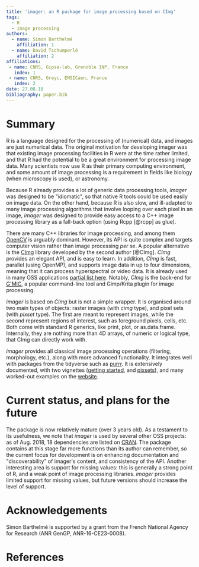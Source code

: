 ```yaml
---
title: 'imager: an R package for image processing based on CImg'
tags:
  - R
  - image processing
authors:
  - name: Simon Barthelmé
    affiliation: 1
  - name: David Tschumperlé
    affiliation: 2
affiliations:
 - name: CNRS, Gipsa-lab, Grenoble INP, France
   index: 1
 - name: CNRS, Greyc, ENSICaen, France
   index: 2
date: 27.08.18
bibliography: paper.bib
---
```


# Summary 

R is a language designed for the processing of (numerical) data, and images are just numerical data. The original motivation for developing imager was that existing image processing facilities in R were at the time rather limited, and that R had the potential to be a great environment for processing image data. Many scientists now use R as their primary computing environment, and some amount of image processing is a requirement in fields like biology (when microscopy is used), or astronomy. 

Because R already provides a lot of generic data processing tools, *imager* was designed to be "idiomatic", so that native R tools could be used easily on image data. On the other hand, because R is also slow, and ill-adapted to many image processing algorithms that involve looping over each pixel in an image, *imager* was designed to provide easy access to a C++ image processing library as a fall-back option (using Rcpp [@rcpp] as glue).

There are many C++ libraries for image processing, and among them [OpenCV](https://opencv.org/)  is arguably dominant. However, its API is quite complex and targets computer vision rather than image processing *per se*. A popular alternative is the [CImg](http://cimg.eu) library developed by the second author [@CImg]. *CImg* provides an elegant API, and is easy to learn. In addition, *CImg* is fast, parallel (using OpenMP), and supports image data in up to four dimensions, meaning that it can process hyperspectral or video data. It is already used in many OSS applications  [partial list here](http://cimg.eu/links.shtml). Notably, *CImg* is the back-end for [G'MIC](https://gmic.eu/), a popular command-line tool and Gimp/Krita plugin for image processing.

*imager* is based on *CImg* but is not a simple wrapper. It is organised around two main types of objects: raster images (with *cimg* type), and pixel sets (with *pixset* type). The first are meant to represent images, while the second represent regions of interest, such as foreground pixels, cells, etc. Both come with standard R generics, like print, plot, or as.data.frame. Internally, they are nothing more than 4D arrays, of numeric or logical type, that CImg can directly work with. 

*imager* provides all classical image processing operations (filtering, morphology, etc.), along with more advanced functionality. It integrates well with packages from the tidyverse such as [purrr](http://purrr.tidyverse.org/). It is extensively documented, with two vignettes ([getting started](https://cran.r-project.org/web/packages/imager/vignettes/gettingstarted.html), and [pixsets](https://cran.r-project.org/web/packages/imager/vignettes/pixsets.html)), and many worked-out examples on the [website](http://dahtah.github.io/imager/).

# Current status, and plans for the future

The package is now relatively mature (over 3 years old). As a testament to its usefulness, we note that *imager* is used by several other OSS projects: as of Aug. 2018, 18 dependencies are listed on [CRAN](https://cran.r-project.org/web/packages/imager/index.html). The package contains at this stage far more functions than its author can remember, so the current focus for development is on enhancing documentation and "discoverability" of imager's content, and consistency of the API. Another interesting area is support for missing values: this is generally a strong point of R, and a weak point of image processing libraries. *imager* provides limited support for missing values, but future versions should increase the level of support. 


# Acknowledgements

Simon Barthelmé is supported by a grant from the French National Agency for Research (ANR GenGP, ANR-16-CE23-0008). 

# References
